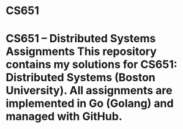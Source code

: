 # CS651
# CS651 – Distributed Systems Assignments  This repository contains my solutions for **CS651: Distributed Systems** (Boston University).   All assignments are implemented in **Go (Golang)** and managed with **GitHub**.
